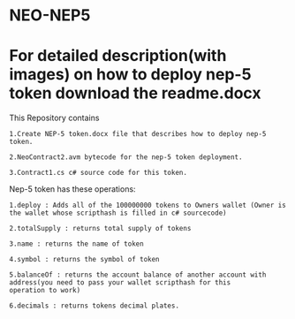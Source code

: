 # NEO-NEP5

# For  detailed description(with images) on how to deploy nep-5 token download the readme.docx

This Repository contains 

    1.Create NEP-5 token.docx file that describes how to deploy nep-5 token.

    2.NeoContract2.avm bytecode for the nep-5 token deployment.

    3.Contract1.cs c# source code for this token.

Nep-5 token has these operations:

    1.deploy : Adds all of the 100000000 tokens to Owners wallet (Owner is the wallet whose scripthash is filled in c# sourcecode)

    2.totalSupply : returns total supply of tokens

    3.name : returns the name of token

    4.symbol : returns the symbol of token

    5.balanceOf : returns the account balance of another account with address(you need to pass your wallet scripthash for this 
    operation to work)

    6.decimals : returns tokens decimal plates.
